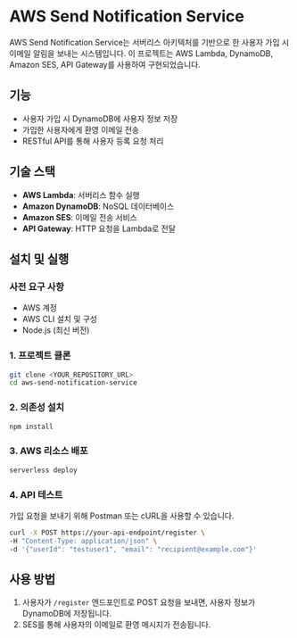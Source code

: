 # AWS Send Notification Service

AWS Send Notification Service는 서버리스 아키텍처를 기반으로 한 사용자 가입 시 이메일 알림을 보내는 시스템입니다. 이 프로젝트는 AWS Lambda, DynamoDB, Amazon SES, API Gateway를 사용하여 구현되었습니다.

## 기능

- 사용자 가입 시 DynamoDB에 사용자 정보 저장
- 가입한 사용자에게 환영 이메일 전송
- RESTful API를 통해 사용자 등록 요청 처리

## 기술 스택

- **AWS Lambda**: 서버리스 함수 실행
- **Amazon DynamoDB**: NoSQL 데이터베이스
- **Amazon SES**: 이메일 전송 서비스
- **API Gateway**: HTTP 요청을 Lambda로 전달

## 설치 및 실행

### 사전 요구 사항

- AWS 계정
- AWS CLI 설치 및 구성
- Node.js (최신 버전)

### 1. 프로젝트 클론

```bash
git clone <YOUR_REPOSITORY_URL>
cd aws-send-notification-service
```

### 2. 의존성 설치

```bash
npm install
```

### 3. AWS 리소스 배포

```bash
serverless deploy
```

### 4. API 테스트

가입 요청을 보내기 위해 Postman 또는 cURL을 사용할 수 있습니다.

```bash
curl -X POST https://your-api-endpoint/register \
-H "Content-Type: application/json" \
-d '{"userId": "testuser1", "email": "recipient@example.com"}'
```

## 사용 방법

1. 사용자가 `/register` 엔드포인트로 POST 요청을 보내면, 사용자 정보가 DynamoDB에 저장됩니다.
2. SES를 통해 사용자의 이메일로 환영 메시지가 전송됩니다.